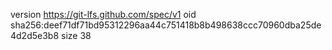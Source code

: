 version https://git-lfs.github.com/spec/v1
oid sha256:deef71df71bd95312296aa44c751418b8b498638ccc70960dba25de4d2d5e3b8
size 38
